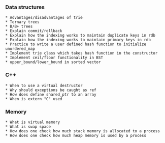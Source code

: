 ### Data structures
    * Advantages/disadvantages of trie
    * Ternary trees
    * B/B+ trees
    * Explain commit/rollback
    * Explain how the indexing works to maintain duplicate keys in rdb
    * Explain how the indexing works to maintain primary keys in rdb
    * Practice to write a user defined hash function to initialize unordered_map
    * Implement trie class which takes hash function in the constructor
    * Implement ceil/floor functionality in BST
    * upper_bound/lower_bound in sorted vector
    
### C++ 
    * When to use a virtual destructor
    * Why should exceptions be caught as ref
    * How does define shared_ptr to an array
    * When is extern "C" used
    
### Memory
    * What is virtual memory
    * What is swap space
    * How does one check how much stack memory is allocated to a process
    * How does one check how much heap memory is used by a process
    
